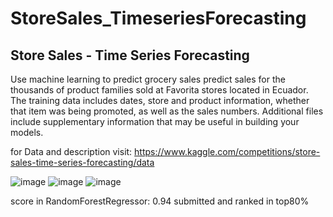 # StoreSales_TimeseriesForecasting


## Store Sales - Time Series Forecasting
Use machine learning to predict grocery sales
predict sales for the thousands of product families sold at Favorita stores located in Ecuador. The training data includes dates, store and product information, whether that item was being promoted, as well as the sales numbers.
Additional files include supplementary information that may be useful in building your models.

for Data and description visit:
https://www.kaggle.com/competitions/store-sales-time-series-forecasting/data

![image](https://user-images.githubusercontent.com/100142624/182035269-ad1d00a1-865b-415f-bfad-0c421996bae0.png)
![image](https://user-images.githubusercontent.com/100142624/182035279-782a860d-8240-4312-aa9f-45e81cf61064.png)
![image](https://user-images.githubusercontent.com/100142624/182035283-98520bb7-6a40-4bfa-bd98-217db8d9fd5a.png)


score in RandomForestRegressor: 0.94
submitted and ranked in top80%
